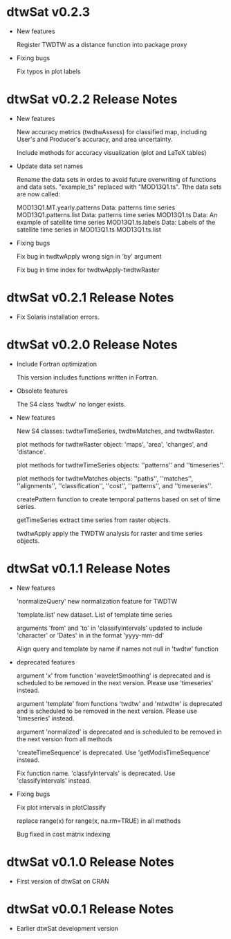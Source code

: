 # dtwSat v0.2.3

* New features 

  Register TWDTW as a distance function into package proxy 
  
* Fixing bugs

  Fix typos in plot labels 

# dtwSat v0.2.2 Release Notes

* New features

  New accuracy metrics (twdtwAssess) for classified map, including User's and Producer's accuracy, and area uncertainty. 

  Include methods for accuracy visualization (plot and LaTeX tables) 

* Update data set names 

  Rename the data sets in ordes to avoid future overwriting of functions and data sets. "example\_ts" replaced with "MOD13Q1.ts". Tthe data sets are now called:
    
    MOD13Q1.MT.yearly.patterns	Data: patterns time series
    MOD13Q1.patterns.list	Data: patterns time series
    MOD13Q1.ts	Data: An example of satellite time series
    MOD13Q1.ts.labels	Data: Labels of the satellite time series in MOD13Q1.ts
    MOD13Q1.ts.list

* Fixing bugs

  Fix bug in twdtwApply wrong sign in 'by' argument
  
  Fix bug in time index for twdtwApply-twdtwRaster
  
# dtwSat v0.2.1 Release Notes

* Fix Solaris installation errors. 

# dtwSat v0.2.0 Release Notes

* Include Fortran optimization 
 
   This version includes functions written in Fortran. 

* Obsolete features 

  The S4 class 'twdtw' no longer exists. 

* New features
 
  New S4 classes: twdtwTimeSeries, twdtwMatches, and twdtwRaster.
 
  plot methods for twdtwRaster object: 'maps', 'area', 'changes', and 'distance'.
 
  plot methods for twdtwTimeSeries objects: ''patterns'' and ''timeseries''.
 
  plot methods for twdtwMatches objects: ''paths'', ''matches'', ''alignments'', ''classification'', ''cost'', ''patterns'', and ''timeseries''.
 
  createPattern function to create temporal patterns based on set of time series.
 
  getTimeSeries extract time series from raster objects.
 
  twdtwApply apply the TWDTW analysis for raster and time series objects.


# dtwSat v0.1.1 Release Notes

* New features
 
  'normalizeQuery' new normalization feature for TWDTW
 
  'template.list' new dataset. List of template time series  
 
  arguments 'from' and 'to' in 'classifyIntervals' updated to include 'character' or 'Dates' in in the format 'yyyy-mm-dd'
 
    Align query and template by name if names not null in 'twdtw' function

* deprecated features
 
    argument 'x' from function 'waveletSmoothing' is deprecated and is scheduled to be removed in the next version. Please use 'timeseries' instead.
 
    argument 'template' from functions 'twdtw' and 'mtwdtw' is deprecated and is scheduled to be removed in the next version. Please use 'timeseries' instead.
 
  argument 'normalized' is deprecated and is scheduled to be removed in the next version from all methods 
 
  'createTimeSequence' is deprecated. Use 'getModisTimeSequence' instead.
 
  Fix function name. 'classfyIntervals' is deprecated. Use 'classifyIntervals' instead.

* Fixing bugs
 
  Fix plot intervals in plotClassify
 
  replace range(x) for range(x, na.rm=TRUE) in all methods 
 
  Bug fixed in cost matrix indexing 

 
# dtwSat v0.1.0 Release Notes

* First version of dtwSat on CRAN

# dtwSat v0.0.1 Release Notes

* Earlier dtwSat development version
